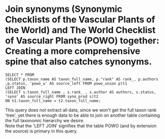 # Join synonyms (Synonymic Checklists of the Vascular Plants of the World) and The World Checklist of Vascular Plants (POWO) together: Creating a more comprehensive spine that also catches synonyms.

```
SELECT * FROM 
(SELECT p.taxon_name AS taxon_full_name, p."rank" AS rank_, p.authors ,p.status, 'powo_u' AS source_left FROM powo_union p)t1
LEFT JOIN 
(SELECT s.taxon_full_name , s.rank_ , s.author AS authors, s.status, 'syno' AS source_right FROM syno_prod s)t2
ON t1.taxon_full_name = t2.taxon_full_name; 
```
This query does not extract all data, since we won't get the full taxon rank 'tree', yet there is enough data to be able to join on another table containing the full taxonomic hierarchy we desire.  
Note that the 'LEFT JOIN' signifies that the table POWO (and by extension the source) is primary in this query.
